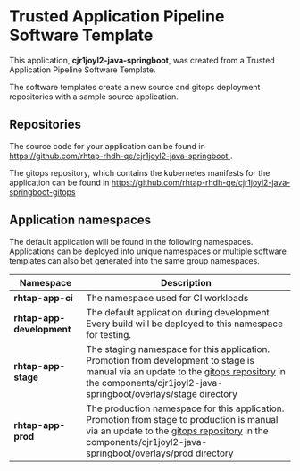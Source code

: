 # Trusted Application Pipeline Software Template

This application, **cjr1joyl2-java-springboot**, was created from a Trusted Application Pipeline Software Template.

The software templates create a new source and gitops deployment repositories with a sample source application. 

## Repositories

The source code for your application can be found in [https://github.com/rhtap-rhdh-qe/cjr1joyl2-java-springboot ](https://github.com/rhtap-rhdh-qe/cjr1joyl2-java-springboot ).
 
The gitops repository, which contains the kubernetes manifests for the application can be found in 
[https://github.com/rhtap-rhdh-qe/cjr1joyl2-java-springboot-gitops ](https://github.com/rhtap-rhdh-qe/cjr1joyl2-java-springboot-gitops ) 

## Application namespaces 

The default application will be found in the following namespaces. Applications can be deployed into unique namespaces or multiple software templates can also bet generated into the same group namespaces.  

|  Namespace   |  Description   |  
| -------- | -------- |
| **rhtap-app-ci** | The namespace used for CI workloads |
| **rhtap-app-development** | The default application during development. Every build will be deployed to this namespace for testing. |
| **rhtap-app-stage** | The staging namespace for this application. Promotion from development to stage is manual via an update to the [gitops repository](https://github.com/rhtap-rhdh-qe/cjr1joyl2-java-springboot-gitops ) in the components/cjr1joyl2-java-springboot/overlays/stage directory |
| **rhtap-app-prod** | The production namespace for this application. Promotion from stage to production is manual via an update to the [gitops repository](https://github.com/rhtap-rhdh-qe/cjr1joyl2-java-springboot-gitops ) in the components/cjr1joyl2-java-springboot/overlays/prod directory |
